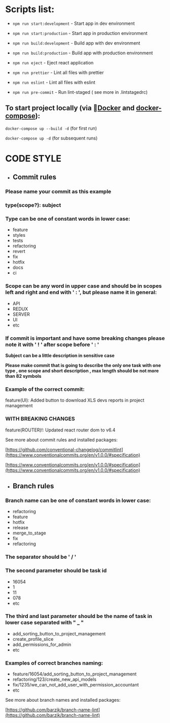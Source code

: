 # **Scripts list:**


* `npm run start:development` - Start app in dev environment

* `npm run start:production` - Start app in production environment

* `npm run build:development` - Build app with dev environment

* `npm run build:production` - Build app with production environment

* `npm run eject` - Eject react application

* `npm run prettier` - Lint all files with prettier

* `npm run eslint` - Lint all files with eslint

* `npm run pre-commit` - Run lint-staged ( see more in .lintstagedrc)

## To start project locally (via 🐋[Docker](https://docs.docker.com/engine/install/) and [docker-compose](https://docs.docker.com/compose/install/)):

`docker-compose up --build -d` (for first run)

`docker-compose up -d` (for subsequent runs)

#  **CODE STYLE**

* ##  **Commit rules**

### **Please name your commit as this example**

### **type(scope?): subject**

### **Type can be one of constant words in lower case:**

* feature
* styles
* tests
* refactoring
* revert
* fix
* hotfix
* docs
* ci

### **Scope can be any word in upper case and should be in scopes left and right and end with ' : ', but please name it in general:**

* API
* REDUX
* SERVER
* UI
* etc

### **If commit is important and have some breaking changes please note it with ' ! ' after scope before ' : '**

**Subject can be a little description in sensitive case**

**Please make commit that is going to describe the only one task with one type ,
one scope and short description , max length should be not more than 82 symbols**

### **Example of the correct commit:**

feature(UI): Added button to download XLS devs reports in project management

### **WITH BREAKING CHANGES**

feature(ROUTER)!: Updated react router dom to v6.4

See more about commit rules and installed packages:


[https://github.com/conventional-changelog/commitlint](https://www.conventionalcommits.org/en/v1.0.0/#specification)


[https://www.conventionalcommits.org/en/v1.0.0/#specification](https://www.conventionalcommits.org/en/v1.0.0/#specification)

* ## **Branch rules**

### **Branch name can be one of constant words in lower case:**

* refactoring
* feature
* hotfix
* release
* merge_to_stage
* fix
* refactoring

### **The separator should be ' / '**

### **The second parameter should be task id**

* 16054
* 1
* 11
* 078
* etc

### **The third and last parameter should be the name of task in lower case separated with " _ "**

* add_sorting_button_to_project_management
* create_profile_slice
* add_permissions_for_admin
* etc

### **Examples of correct branches naming:**

* feature/16054/add_sorting_button_to_project_management
* refactoring/123/create_new_api_models
* fix/1235/we_can_not_add_user_with_permission_accountant
* etc

See more about branch names and installed packages:

[https://github.com/barzik/branch-name-lint](https://github.com/barzik/branch-name-lint)
